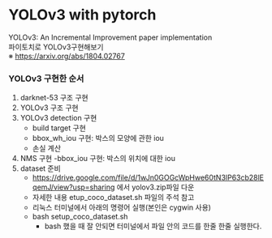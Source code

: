 # YOLOv3 with pytorch
YOLOv3: An Incremental Improvement paper implementation  
파이토치로 YOLOv3구현해보기  
※ https://arxiv.org/abs/1804.02767

### YOLOv3 구현한 순서
1. darknet-53 구조 구현
2. YOLOv3 구조 구현
3. YOLOv3 detection 구현
    - build target 구현
    - bbox_wh_iou 구현: 박스의 모양에 관한 iou
    - 손실 계산
4. NMS 구현
    -bbox_iou 구현: 박스의 위치에 대한 iou
5. dataset 준비
    - https://drive.google.com/file/d/1wJn0GOGcWpHwe60tN3lP63cb28lEqemJ/view?usp=sharing 에서 yolov3.zip파일 다운
    - 자세한 내용 etup_coco_dataset.sh 파일의 주석 참고
    - 리눅스 터미널에서 아래의 명령어 실행(본인은 cygwin 사용)
    - bash setup_coco_dataset.sh
        - bash 했을 때 잘 안되면 터미널에서 파일 안의 코드를 한줄 한줄 실행한다. 
